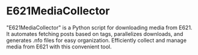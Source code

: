 # E621MediaCollector
"E621MediaCollector" is a Python script for downloading media from E621. It automates fetching posts based on tags, parallelizes downloads, and generates .nfo files for easy organization. Efficiently collect and manage media from E621 with this convenient tool.
